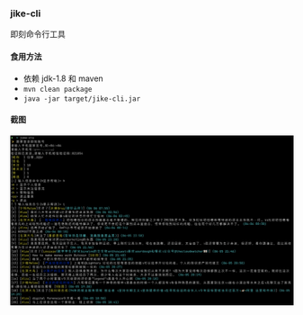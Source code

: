 ### jike-cli

即刻命令行工具

#### 食用方法
* 依赖 jdk-1.8 和 maven
* `mvn clean package`
* `java -jar target/jike-cli.jar`

#### 截图
![screenshots-1](imgs/jike-cli-1.png)
